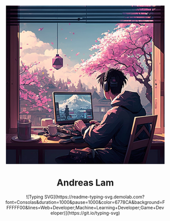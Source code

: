 <p align="center">
    <img src="Avatar.png" width="500" height="500">
</p>
<h1 align="center">
    Andreas Lam
</h1>

<p align="center">
![Typing SVG](https://readme-typing-svg.demolab.com?font=Consolas&duration=1000&pause=1000&color=6778CA&background=FFFFFF00&lines=Web+Developer;Machine+Learning+Developer;Game+Developer)](https://git.io/typing-svg)
</p>
